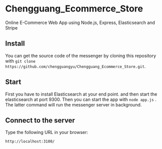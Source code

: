 # Chengguang_Ecommerce_Store
Online E-Commerce Web App using Node.js, Express, Elasticsearch and Stripe



## Install

You can get the source code of the messenger by cloning this repository with `git clone https://github.com/chengguangyu/Chengguang_Ecommerce_Store.git`.


## Start
First you have to install Elasticsearch at your end point. and then start the elasticsearch at port 9300.
Then you can start the app with `node app.js` \. The latter command will run the messenger server in background.

## Connect to the server

Type the following URL in your browser: 

```shell
http://localhost:3100/
```


